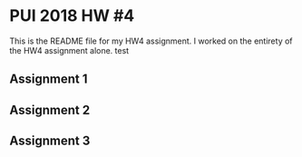 # PUI 2018 HW #4

This is the README file for my HW4 assignment. I worked on the entirety of the HW4 assignment alone. test

## Assignment 1

## Assignment 2

## Assignment 3
